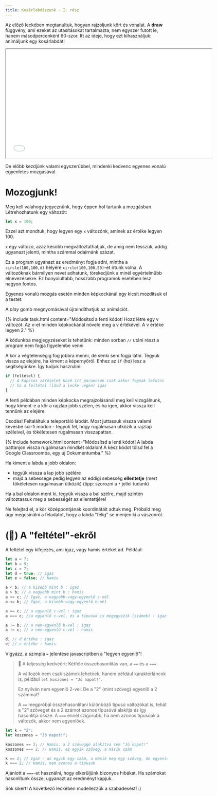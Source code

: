 ```yaml
---
title: Kosárlabdázzunk - I. rész
---
```


Az előző leckében megtanultuk, hogyan rajzoljunk kört és vonalat. A **draw** függvény, ami ezeket az utasításokat tartalmazta, nem egyszer futott le, hanem másodpercenként 60-szor. Itt az ideje, hogy ezt kihasználjuk: animáljunk egy kosárlabdát!

<iframe width="640" height="340" src="demos/bounce.html"></iframe>

De előbb kezdjünk valami egyszerűbbel, mindenki kedvenc egyenes vonalú egyenletes mozgásával.

# Mozogjunk!

Meg kell valahogy jegyeznünk, hogy éppen hol tartunk a mozgásban. Létrehozhatunk egy változót:

```javascript
let x = 100;
```

Ezzel azt mondtuk, hogy legyen egy `x` változónk, aminek az értéke legyen 100.

`x` egy változó, azaz később megváltoztathatjuk, de amíg nem tesszük, addig ugyanazt jelenti, mintha számmal odaírnánk százat.

<script type="text/p5" data-p5-version="1.0.0" data-preview-width="200">
let d = 50;

function setup() {
  createCanvas(200, 200);
}

function draw() {
  background("lightgreen");
  circle(100,100,d);
}
</script>

Ez a program ugyanazt az eredményt fogja adni, mintha a `circle(100,100,d)` helyére `circle(100,100,50)`-et írtunk volna. A változóknak bármilyen nevet adhatunk, törekedjünk a minél egyértelműbb elnevezésekre. Ez bonyolultabb, hosszabb programok esetében lesz nagyon fontos.

Egyenes vonalú mozgás esetén minden képkockánál egy kicsit mozdítsuk el a testet:

<script type="text/p5" data-p5-version="1.0.0" data-preview-width="200">
let x = 10;

function setup() {
  createCanvas(200, 200);
}

function draw() {
  background("lightgreen");
  x = x + 1;
  circle(x,100,20);
}
</script>

A _play_ gomb megnyomásával újraindíthatjuk az animációt.

{% include task.html content="Módosítsd a fenti kódot! Hozz létre egy v változót. Az x-et minden képkockánál növeld meg a v értékével. A v értéke legyen 2." %}

A kódunkba megjegyzéseket is tehetünk: minden sorban `//` utáni részt a program nem fogja figyelembe venni

A kör a végtelenségig fog jobbra menni, de senki sem fogja látni. Tegyük vissza az elejére, ha kiment a képernyőröl. Ehhez az `if` (_ha_) lesz a segítségünkre. Így tudjuk használni:

```javascript
if (feltétel) {
  // A kapcsos zárójelek közé írt parancsok csak akkor fognak lefutni
  // ha a feltétel (lásd a lecke végén) igaz
}
```

A fenti példában minden képkocka megrajzolásánál meg kell vizsgálnunk, hogy kiment-e a kör a rajzlap jobb szélen, és ha igen, akkor vissza kell tennünk az elejére:

<script type="text/p5" data-p5-version="1.0.0" data-preview-width="250">
let x = 10;
let v = 2;

function setup() {
  createCanvas(200, 200);
}

function draw() {
  background("lightgreen");
  x = x + v;
  // ha kiment a jobb szélen
  if(x>200){
      x = 10;
  }
  circle(x,100,20);
}
</script>

Csodás! Feltaláltuk a teleportáló labdát. Most juttassuk vissza valami kevésbé sci-fi módon - tegyük fel, hogy rugalmasan ütközik a rajzlap széleivel, és tökéletesen rugalmasan visszapattan.

{% include homework.html content="Módosítsd a lenti kódot! A labda pattanjon vissza rugalmasan mindkét oldalon! A kész kódot tölsd fel a Google Classroomba, egy új Dokumentumba." %}

Ha kiment a labda a jobb oldalon:

- tegyük vissza a lap jobb szélére
- majd a sebessége pedig legyen az eddigi sebesség **ellentetje** (mert tökéletesen rugalmasan ütközik)
  (tipp: szorozni a `*` jellel tudunk)

Ha a bal oldalon ment ki, tegyük vissza a bal szélre, majd szintén változtassuk meg a sebességét az ellentettjére!

Ne felejtsd el, a kör középpontjának koordinátáit adtuk meg. Próbáld meg úgy megcsinálni a feladatot, hogy a labda "félig" se menjen ki a vászonról.

<script type="text/p5" data-p5-version="1.0.0" data-preview-width="350">
let x = 10;
let v = 2;

function setup() {
  createCanvas(200, 200);
}

function draw() {
  background("lightgreen");
  x = x + v;
  if(x>200){
      x = 10;
  }
  circle(x,100,20);
}
</script>

# (🌟) A "feltétel"-ekről

A feltétel egy kifejezés, ami igaz, vagy hamis értéket ad. Például:

```javascript
let a = 7;
let b = 9;
let c = 7;
let d = true; // igaz
let e = false; // hamis

a < b; // a kisebb mint b : igaz
a > b; // a nagyobb mint b : hamis
a >= c; // Igaz, a nagyobb-vagy-egyenlő c-nél
a <= b; // Igaz, a kisebb-vagy-egyenlő b-nél

a == c; // a egyenlő c-vel : igaz
a === c; //a egyenlő c-vel, és a típusuk is megegyezik (számok) : igaz (🌟)

a != b; // a nem-egyenlő b-vel : igaz
a != c; // a nem-egyenlő c-vel : hamis

d; // d értéke : igaz
e; // e értéke : hamis
```

Vigyázz, a szimpla `=` jelentése javascriptben a "legyen egyenlő"!

> 🌟 A teljesség kedvéért: Kétféle összehasonlítás van, a `==` és a `===`.
>
> A változók nem csak számok lehetnek, hanem például karakterláncok is, például `let koszones = "Jó napot!"`.
>
> Ez nyilván nem egyenlő 2-vel. De a "2" (mint szöveg) egyenlő a 2 számmal?
>
> A `==` megpróbál összehasonlítani különböző típusú változókat is, tehát a "2" szöveget és a 2 számot azonos típusúvá alakítja és így hasonlítja össze.
> A `===` ennél szigorúbb, ha nem azonos típusúak a változók, akkor nem egyenlőek.

```javascript
let k = "2";
let koszones = "Jó napot!";

koszones == 2; // Hamis, a 2 szöveggé alakítva sem "Jó napot!"
koszones === 2; // Hamis, az egyik szöveg, a másik szám

k == 2; // Igaz - az egyik egy szám, a másik meg egy szöveg, de egyenlővé tehető
k === 2; // Hamis, nem azonos a típusuk
```

Ajánlott a `===`-et használni, hogy elkerüljünk bizonyos hibákat. Ha számokat hasonlítunk össze, ugyanazt az eredményt kapjuk.

Sok sikert! A következő leckében modellezzük a szabadesést! :)
